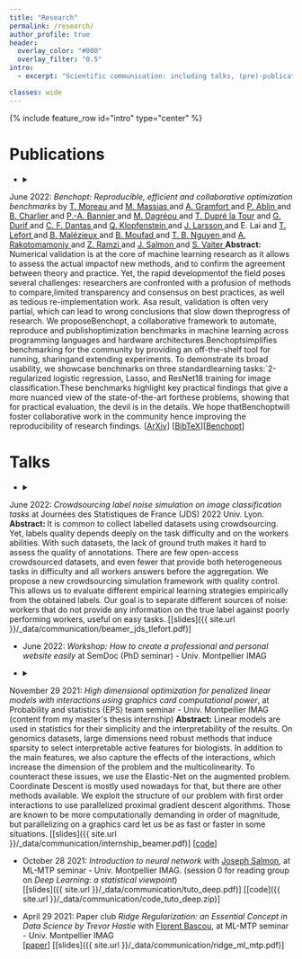 ```yaml
---
title: "Research"
permalink: /research/
author_profile: true
header:
  overlay_color: "#000"
  overlay_filter: "0.5"
intro:
  - excerpt: "Scientific communication: including talks, (pre)-publications, code and slides when available. *In fine* the serious page."

classes: wide
---
```


{% include feature_row id="intro" type="center" %}

# Publications

- <details><summary>
June 2022: <i>Benchopt: Reproducible, efficient and collaborative optimization benchmarks</i>
by <a href="https://tommoral.github.io/about.html">T. Moreau </a> and <a href="https://mathurinm.github.io/">M. Massias </a> and <a href="http://alexandre.gramfort.net/">A. Gramfort </a> and <a href="https://pierreablin.com/">P. Ablin </a> and <a href="https://imag.umontpellier.fr/~charlier/index.php?page=index">B. Charlier </a> and <a href="https://twitter.com/el_pa_b">P.-A. Bannier </a> and <a href="https://deepai.org/profile/mathieu-dagreou"> M. Dagréou </a> and <a href="https://tomdlt.github.io/#about_me">T. Dupré la Tour</a> and <a href="https://gdurif.perso.math.cnrs.fr/">G. Durif </a> and  <a href="https://cassiofragadantas.github.io/">C. F. Dantas </a> and <a href="https://klopfe.github.io/">Q. Klopfenstein </a> and <a href="https://larssonjohan.com/">J. Larsson </a> and E. Lai and <a href="https://tanglef.github.io/">T. Lefort </a> and <a href="https://www.google.com/url?sa=t&rct=j&q=&esrc=s&source=web&cd=&cad=rja&uact=8&ved=2ahUKEwj60YnA0Nz4AhVG0RoKHeXaDxoQFnoECAsQAQ&url=https%3A%2F%2Ffr.linkedin.com%2Fin%2Fbenoit-malezieux-203283148&usg=AOvVaw38uDhnW-gQfAo8_Xfi3fm1">B. Malézieux </a> and <a href="https://t.co/Z0XdSWDuBp">B. Moufad </a> and <a href="https://tbng.github.io/">T. B. Nguyen </a> and <a href="https://twitter.com/rakotal1">A. Rakotomamonjy </a> and <a href="https://zaccharieramzi.fr/">Z. Ramzi </a> and <a href="http://josephsalmon.eu/">J. Salmon </a> and <a href="http://samuelvaiter.com/"> S. Vaiter </a></summary>
<b> Abstract: </b>
Numerical validation is at the core of machine learning research as it allows to assess the actual impactof new methods, and to confirm the agreement between theory and practice. Yet, the rapid developmentof the field poses several challenges: researchers are confronted with a profusion of methods to compare,limited transparency and consensus on best practices, as well as tedious re-implementation work. Asa result, validation is often very partial, which can lead to wrong conclusions that slow down theprogress of research. We proposeBenchopt, a collaborative framework to automate, reproduce and publishoptimization benchmarks in machine learning across programming languages and hardware architectures.Benchoptsimplifies benchmarking for the community by providing an off-the-shelf tool for running, sharingand extending experiments. To demonstrate its broad usability, we showcase benchmarks on three standardlearning tasks:`2-regularized logistic regression, Lasso, and ResNet18 training for image classification.These benchmarks highlight key practical findings that give a more nuanced view of the state-of-the-art forthese problems, showing that for practical evaluation, the devil is in the details. We hope thatBenchoptwill foster collaborative work in the community hence improving the reproducibility of research findings. </details>
\[[ArXiv](https://arxiv.org/pdf/2206.13424.pdf)\] \[[BibTeX](https://scholar.googleusercontent.com/scholar.bib?q=info:kvK8-VeiojAJ:scholar.google.com/&output=citation&scisdr=CgXQPsd5EJySkFGE0ww:AAGBfm0AAAAAYsGCywym0wydv8Rtk4shOCWMWyNcCnOp&scisig=AAGBfm0AAAAAYsGCy3xYRatDfssfEZR1EHo8b_yIDwcq&scisf=4&ct=citation&cd=-1&hl=fr)\]\[[Benchopt](https://benchopt.github.io/)\]

# Talks

- <details><summary>
June 2022: <i>Crowdsourcing label noise simulation on image classification tasks </i> at Journées des Statistiques de France (JDS) 2022 Univ. Lyon.</summary> <b> Abstract: </b>
It is common to collect labelled datasets using crowdsourcing.
Yet, labels quality depends deeply on the task difficulty and on the workers abilities.
With such datasets, the lack of ground truth makes it hard to assess the quality of annotations.
There are few open-access crowdsourced datasets, and even fewer that provide both heterogeneous tasks in difficulty and all workers answers before the aggregation.
We propose a new crowdsourcing simulation framework with quality control.
This allows us to evaluate different empirical learning strategies empirically from the obtained labels.
Our goal is to separate different sources of noise:
workers that do not provide any information on the true label against poorly performing workers, useful on easy tasks.</details>
\[[slides]({{ site.url }}/_data/communication/beamer_jds_tlefort.pdf)\]

- June 2022: <i>Workshop: How to create a professional and personal website easily </i> at SemDoc (PhD seminar) - Univ. Montpellier IMAG

- <details><summary>
November 29 2021: <i>High dimensional optimization for penalized linear models with interactions using graphics card computational power</i>, at Probability and statistics (EPS) team seminar - Univ. Montpellier IMAG (content from my master's thesis internship)</summary> <b>Abstract:</b>
Linear models are used in statistics for their simplicity and the interpretability of the results.
On genomics datasets, large dimensions need robust methods that induce sparsity to select interpretable active features for biologists. In addition to the main features, we also capture the effects of the interactions, which increase the dimension of the problem and the multicolinearity.
To counteract these issues, we use the Elastic-Net on the augmented problem. Coordinate Descent is mostly used nowadays for that, but there are other methods available.
We exploit the structure of our problem with first order interactions to use parallelized proximal gradient descent algorithms.
Those are known to be more computationally demanding in order of magnitude, but parallelizing on a graphics card let us be as fast or faster in some situations.</details>
\[[slides]({{ site.url }}/_data/communication/internship_beamer.pdf)\]
\[[code](https://github.com/tanglef/interactionsmodel)\]

- October 28 2021: *Introduction to neural network* with [Joseph Salmon](http://josephsalmon.eu/), at ML-MTP seminar - Univ. Montpellier IMAG. (session 0 for reading group on *Deep Learning: a statistical viewpoint*)<br>
\[[slides]({{ site.url }}/_data/communication/tuto_deep.pdf)\] \[[code]({{ site.url }}/_data/communication/code_tuto_deep.zip)\]

- April 29 2021: Paper club *Ridge Regularization: an Essential Concept in Data Science by Trevor Hastie* with [Florent Bascou](https://bascouflorent.github.io/), at ML-MTP seminar - Univ. Montpellier IMAG <br>
 \[[paper](https://arxiv.org/pdf/2006.00371.pdf)\] \[[slides]({{ site.url }}/_data/communication/ridge_ml_mtp.pdf)\]